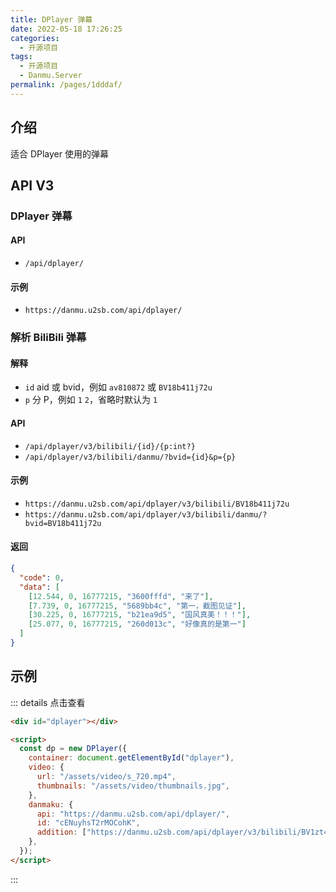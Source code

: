 ```yaml
---
title: DPlayer 弹幕
date: 2022-05-18 17:26:25
categories:
  - 开源项目
tags:
  - 开源项目
  - Danmu.Server
permalink: /pages/1dddaf/
---
```


## 介绍

适合 DPlayer 使用的弹幕

## API V3

### DPlayer 弹幕

#### API

- `/api/dplayer/`

#### 示例

- `https://danmu.u2sb.com/api/dplayer/`

### 解析 BiliBili 弹幕

#### 解释

- `id` aid 或 bvid，例如 `av810872` 或 `BV18b411j72u`
- `p` 分 P，例如 `1` `2`，省略时默认为 `1`

#### API

- `/api/dplayer/v3/bilibili/{id}/{p:int?}`
- `/api/dplayer/v3/bilibili/danmu/?bvid={id}&p={p}`

#### 示例

- `https://danmu.u2sb.com/api/dplayer/v3/bilibili/BV18b411j72u`
- `https://danmu.u2sb.com/api/dplayer/v3/bilibili/danmu/?bvid=BV18b411j72u`

#### 返回

```json
{
  "code": 0,
  "data": [
    [12.544, 0, 16777215, "3600fffd", "来了"],
    [7.739, 0, 16777215, "5689bb4c", "第一，截图见证"],
    [30.225, 0, 16777215, "b21ea9d5", "国风真美！！！"],
    [25.077, 0, 16777215, "260d013c", "好像真的是第一"]
  ]
}
```

## 示例

::: details 点击查看

<ClientOnly>
<DPlayer :src="dplayerDan" />
</ClientOnly>

```html
<div id="dplayer"></div>

<script>
  const dp = new DPlayer({
    container: document.getElementById("dplayer"),
    video: {
      url: "/assets/video/s_720.mp4",
      thumbnails: "/assets/video/thumbnails.jpg",
    },
    danmaku: {
      api: "https://danmu.u2sb.com/api/dplayer/",
      id: "cENuyhsT2rMOCohK",
      addition: ["https://danmu.u2sb.com/api/dplayer/v3/bilibili/BV1zt411t79A"],
    },
  });
</script>
```

:::

<script>
import danmu from "./danmuDemo";

export default danmu;
</script>
